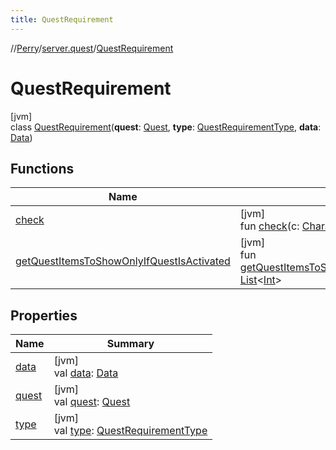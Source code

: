 ```yaml
---
title: QuestRequirement
---
```

//[Perry](../../../index.html)/[server.quest](../index.html)/[QuestRequirement](index.html)



# QuestRequirement



[jvm]\
class [QuestRequirement](index.html)(**quest**: [Quest](../-quest/index.html), **type**: [QuestRequirementType](../-quest-requirement-type/index.html), **data**: [Data](../../provider/-data/index.html))



## Functions


| Name | Summary |
|---|---|
| [check](check.html) | [jvm]<br>fun [check](check.html)(c: [Character](../../client/-character/index.html), npcId: [Int](https://kotlinlang.org/api/latest/jvm/stdlib/kotlin/-int/index.html)?): [Boolean](https://kotlinlang.org/api/latest/jvm/stdlib/kotlin/-boolean/index.html) |
| [getQuestItemsToShowOnlyIfQuestIsActivated](get-quest-items-to-show-only-if-quest-is-activated.html) | [jvm]<br>fun [getQuestItemsToShowOnlyIfQuestIsActivated](get-quest-items-to-show-only-if-quest-is-activated.html)(): [List](https://kotlinlang.org/api/latest/jvm/stdlib/kotlin.collections/-list/index.html)<[Int](https://kotlinlang.org/api/latest/jvm/stdlib/kotlin/-int/index.html)> |


## Properties


| Name | Summary |
|---|---|
| [data](data.html) | [jvm]<br>val [data](data.html): [Data](../../provider/-data/index.html) |
| [quest](quest.html) | [jvm]<br>val [quest](quest.html): [Quest](../-quest/index.html) |
| [type](type.html) | [jvm]<br>val [type](type.html): [QuestRequirementType](../-quest-requirement-type/index.html) |

